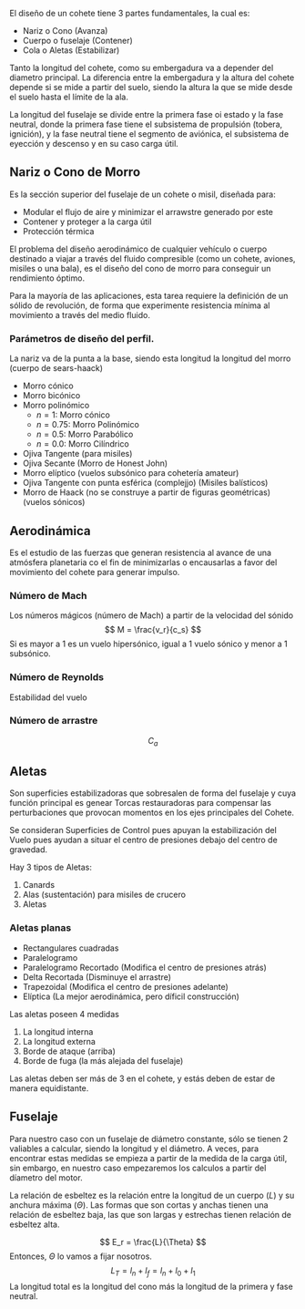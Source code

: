 El diseño de un cohete tiene 3 partes fundamentales, la cual es:
- Nariz o Cono (Avanza)
- Cuerpo o fuselaje (Contener)
- Cola o Aletas (Estabilizar)

Tanto la longitud del cohete, como su embergadura va a depender del diametro principal. La diferencia entre la embergadura y la altura del cohete depende si se mide a partir del suelo, siendo la altura la que se mide desde el suelo hasta el límite de la ala.

La longitud del fuselaje se divide entre la primera fase oi estado y la fase neutral, donde la primera fase tiene el subsistema de propulsión (tobera, ignición), y la fase neutral tiene el segmento de aviónica, el subsistema de eyección y descenso y en su caso carga útil.

## Nariz o Cono de Morro

Es la sección superior del fuselaje de un cohete o misil, diseñada para:
- Modular el flujo de aire y minimizar el arrawstre generado por este
- Contener y proteger a la carga útil
- Protección térmica

El problema del diseño aerodinámico de cualquier vehículo o cuerpo destinado a viajar a través del fluido compresible (como un cohete, aviones, misiles o una bala), es el diseño del cono de morro para conseguir un rendimiento óptimo.

Para la mayoría de las aplicaciones, esta tarea requiere la definición de un sólido de revolución, de forma que experimente resistencia mínima al movimiento a través del medio fluido.

### Parámetros de diseño del perfil.
La nariz va de la punta a la base, siendo esta longitud la longitud del morro
(cuerpo de sears-haack)

- Morro cónico
- Morro bicónico
- Morro polinómico
	- $n=1$: Morro cónico
	- $n=0.75:$ Morro Polinómico
	- $n=0.5$: Morro Parabólico
	- $n = 0.0$: Morro Cilíndrico
- Ojiva Tangente (para misiles)
- Ojiva Secante (Morro de Honest John)
- Morro elíptico (vuelos subsónico para cohetería amateur)
- Ojiva Tangente con punta esférica (complejjo) (Misiles balísticos)
- Morro de Haack (no se construye a partir de figuras geométricas) (vuelos sónicos)

## Aerodinámica
Es el estudio de las fuerzas que generan resistencia al avance de una atmósfera planetaria co el fin de minimizarlas o encausarlas a favor del movimiento del cohete para generar impulso.
### Número de Mach
Los números mágicos (número de Mach) a partir de la velocidad del sónido 
$$
M = \frac{v_r}{c_s}
$$
Si es mayor a $1$ es un vuelo hipersónico, igual a $1$ vuelo sónico y menor a $1$ subsónico.
### Número de Reynolds
Estabilidad del vuelo
$$
$$

### Número de arrastre
$$
C_a
$$

## Aletas
Son superficies estabilizadoras que sobresalen de forma del fuselaje y cuya función principal es genear Torcas restauradoras para compensar las perturbaciones que provocan momentos en los ejes principales del Cohete.

Se consideran Superficies de Control pues apuyan la estabilización del Vuelo pues ayudan a situar el centro de presiones debajo del centro de gravedad.

Hay 3 tipos de Aletas:
1. Canards
2. Alas (sustentación) para misiles de crucero
3. Aletas
### Aletas planas
- Rectangulares cuadradas
- Paralelogramo
- Paralelogramo Recortado (Modifica el centro de presiones atrás)
- Delta Recortada (Disminuye el arrastre)
- Trapezoidal (Modifica el centro de presiones adelante)
- Elíptica (La mejor aerodinámica, pero díficil construcción)

Las aletas poseen 4 medidas
1. La longitud interna
2. La longitud externa
3. Borde de ataque (arriba)
4. Borde de fuga (la más alejada del fuselaje)

Las aletas deben ser más de 3 en el cohete, y estás deben de estar de manera equidistante.

## Fuselaje
Para nuestro caso con un fuselaje de diámetro constante, sólo se tienen 2 valiables a calcular, siendo la longitud y el diámetro. A veces, para encontrar estas medidas se empieza a partir de la medida de la carga útil, sin embargo, en nuestro caso empezaremos los calculos a partir del díametro del motor.

La relación de esbeltez es la relación entre la longitud de un cuerpo ($L$) y su anchura máxima $(\Theta)$. Las formas que son cortas y anchas tienen una relación de esbeltez baja, las que son largas y estrechas tienen relación de esbeltez alta.

$$
E_r = \frac{L}{\Theta}
$$
Entonces, $\Theta$ lo vamos a fijar nosotros.
$$
L_T = l_n+l_f= l_n+l_0+l_1
$$
La longitud total es la longitud del cono más la longitud de la primera y fase neutral.